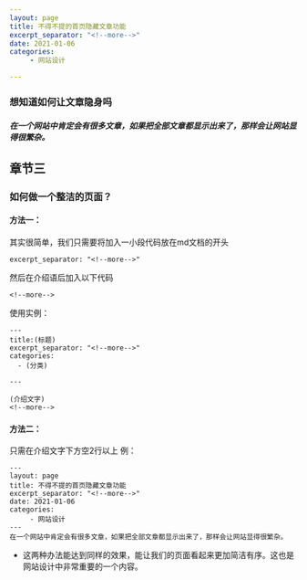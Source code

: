 ```yaml
---
layout: page
title: 不得不提的首页隐藏文章功能
excerpt_separator: "<!--more-->"
date: 2021-01-06
categories:
     - 网站设计

---
```


### 想知道如何让文章隐身吗
##### 在一个网站中肯定会有很多文章，如果把全部文章都显示出来了，那样会让网站显得很繁杂。
## 章节三
<!--more-->

### 如何做一个整洁的页面？

#### 方法一：
其实很简单，我们只需要将加入一小段代码放在md文档的开头
```
excerpt_separator: "<!--more-->"
```
然后在介绍语后加入以下代码
```
<!--more-->
```
使用实例：

```
---
title:(标题)
excerpt_separator: "<!--more-->"
categories:
  - (分类)

---

(介绍文字)
<!--more-->
```
#### 方法二：
只需在介绍文字下方空2行以上
例：

```
---
layout: page
title: 不得不提的首页隐藏文章功能
excerpt_separator: "<!--more-->"
date: 2021-01-06
categories:
     - 网站设计
---
在一个网站中肯定会有很多文章，如果把全部文章都显示出来了，那样会让网站显得很繁杂。

```
* 这两种办法能达到同样的效果，能让我们的页面看起来更加简洁有序。这也是网站设计中非常重要的一个内容。

